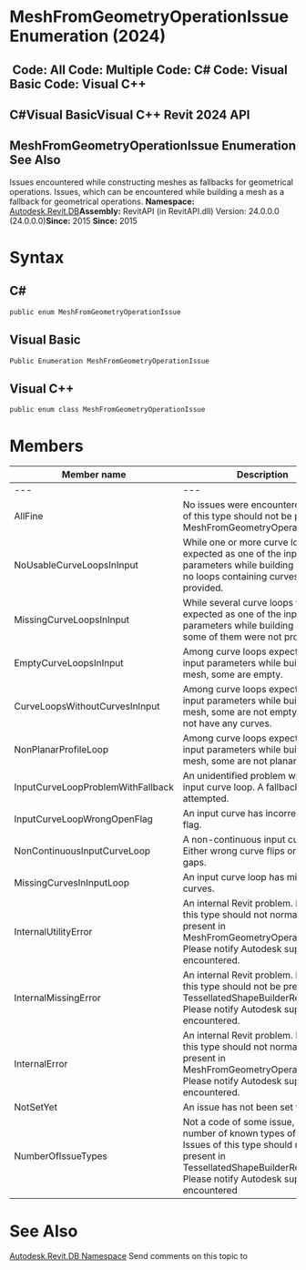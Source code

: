 # MeshFromGeometryOperationIssue Enumeration (2024)

﻿
 Code: All Code: Multiple Code: C# Code: Visual Basic Code: Visual C++   
---  
C#Visual BasicVisual C++
Revit 2024 API  
---  
MeshFromGeometryOperationIssue Enumeration  
See Also  
---  
Issues encountered while constructing meshes as fallbacks for geometrical operations. 
Issues, which can be encountered while building a mesh as a fallback for geometrical operations. 
**Namespace:** [Autodesk.Revit.DB](87546ba7-461b-c646-cbb1-2cb8f5bff8b2.md "Autodesk.Revit.DB Namespace")**Assembly:** RevitAPI (in RevitAPI.dll) Version: 24.0.0.0 (24.0.0.0)**Since:** 2015 **Since:** 2015 
# Syntax
C#  
---  
```text
public enum MeshFromGeometryOperationIssue
```
  
Visual Basic  
---  
```text
Public Enumeration MeshFromGeometryOperationIssue
```
  
Visual C++  
---  
```text
public enum class MeshFromGeometryOperationIssue
```
  
# Members
| Member name | Description |
| --- | --- |
| --- | --- |
| AllFine | No issues were encountered. Issues of this type should not be present in MeshFromGeometryOperationResult. |
| NoUsableCurveLoopsInInput | While one or more curve loops were expected as one of the input parameters while building a mesh, no loops containing curves were provided. |
| MissingCurveLoopsInInput | While several curve loops were expected as one of the input parameters while building a mesh, some of them were not provided. |
| EmptyCurveLoopsInInput | Among curve loops expected as input parameters while building a mesh, some are empty. |
| CurveLoopsWithoutCurvesInInput | Among curve loops expected as input parameters while building a mesh, some are not empty, but do not have any curves. |
| NonPlanarProfileLoop | Among curve loops expected as input parameters while building a mesh, some are not planar. |
| InputCurveLoopProblemWithFallback | An unidentified problem with an input curve loop. A fallback is attempted. |
| InputCurveLoopWrongOpenFlag | An input curve has incorrect open flag. |
| NonContinuousInputCurveLoop | A non-continuous input curve loop. Either wrong curve flips or genuine gaps. |
| MissingCurvesInInputLoop | An input curve loop has missing curves. |
| InternalUtilityError | An internal Revit problem. Issues of this type should not normally be present in MeshFromGeometryOperationResult. Please notify Autodesk support if encountered. |
| InternalMissingError | An internal Revit problem. Issues of this type should not be present in TessellatedShapeBuilderResult. Please notify Autodesk support if encountered. |
| InternalError | An internal Revit problem. Issues of this type should not normally be present in MeshFromGeometryOperationResult. Please notify Autodesk support if encountered. |
| NotSetYet | An issue has not been set yet. |
| NumberOfIssueTypes | Not a code of some issue, but the number of known types of issues. Issues of this type should not be present in TessellatedShapeBuilderResult. Please notify Autodesk support if encountered |

# See Also
[Autodesk.Revit.DB Namespace](87546ba7-461b-c646-cbb1-2cb8f5bff8b2.md "Autodesk.Revit.DB Namespace")
Send comments on this topic to 